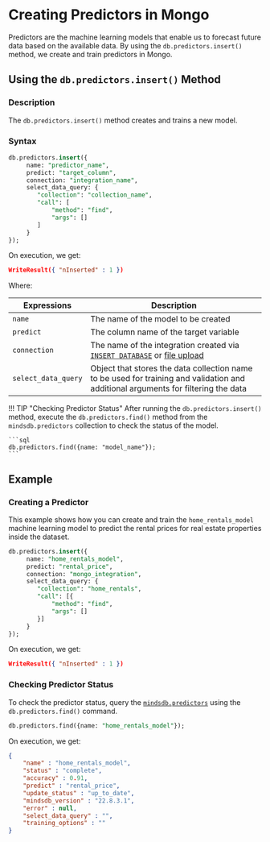 # Creating Predictors in Mongo

Predictors are the machine learning models that enable us to forecast future data based on the available data. By using the `db.predictors.insert()` method, we create and train predictors in Mongo.

## Using the `db.predictors.insert()` Method

### Description

The `db.predictors.insert()` method creates and trains a new model.

### Syntax

```sql
db.predictors.insert({
     name: "predictor_name",
     predict: "target_column",
     connection: "integration_name",
     select_data_query: {
        "collection": "collection_name",
        "call": [
            "method": "find",
            "args": []
        ]
     }
});
```

On execution, we get:

```json
WriteResult({ "nInserted" : 1 })
```

Where:

| Expressions                                     | Description                                                                                                                           |
| ----------------------------------------------- | ------------------------------------------------------------------------------------------------------------------------------------- |
| `name`                                | The name of the model to be created                                                                                                   |
| `predict`                                 | The column name of the target variable                                                                                                |
| `connection`                              | The name of the integration created via [`INSERT DATABASE`](/mongo/database/) or [file upload](/sql/api/select_files/)          |
| `select_data_query`                             | Object that stores the data collection name to be used for training and validation and additional arguments for filtering the data   |

!!! TIP "Checking Predictor Status"
    After running the `db.predictors.insert()` method, execute the `db.predictors.find()` method from the `mindsdb.predictors` collection to check the status of the model.

    ```sql
    db.predictors.find({name: "model_name"});
    ```

## Example

### Creating a Predictor

This example shows how you can create and train the `home_rentals_model` machine learning model to predict the rental prices for real estate properties inside the dataset.

```sql
db.predictors.insert({
     name: "home_rentals_model",
     predict: "rental_price",
     connection: "mongo_integration",
     select_data_query: {
        "collection": "home_rentals",
        "call": [{
            "method": "find",
            "args": []
        }]
     }
});
```

On execution, we get:

```json
WriteResult({ "nInserted" : 1 })
```

### Checking Predictor Status

To check the predictor status, query the [`mindsdb.predictors`](/mongo/collection-structure/#the-predictors-collection) using the `db.predictors.find()` command.

```sql
db.predictors.find({name: "home_rentals_model"});
```

On execution, we get:
 
```json
{ 
    "name" : "home_rentals_model", 
    "status" : "complete", 
    "accuracy" : 0.91, 
    "predict" : "rental_price", 
    "update_status" : "up_to_date", 
    "mindsdb_version" : "22.8.3.1", 
    "error" : null,
    "select_data_query" : "", 
    "training_options" : ""
}
```
